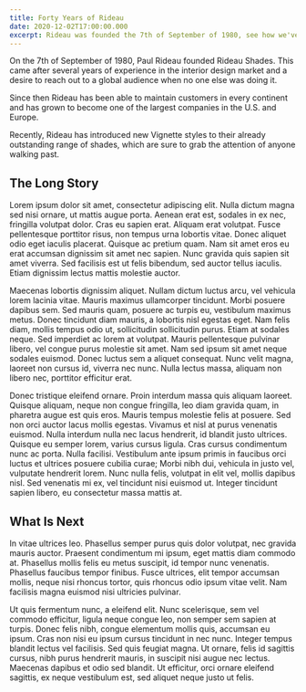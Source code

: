 ```yaml
---
title: Forty Years of Rideau
date: 2020-12-02T17:00:00.000
excerpt: Rideau was founded the 7th of September of 1980, see how we've grown in the past four decades and what we have planned for the future!
---
```


On the 7th of September of 1980, Paul Rideau founded Rideau Shades. This came after several years of experience in the interior design market and a desire to reach out to a global audience when no one else was doing it.

Since then Rideau has been able to maintain customers in every continent and has grown to become one of the largest companies in the U.S. and Europe.

Recently, Rideau has introduced new Vignette styles to their already outstanding range of shades, which are sure to grab the attention of anyone walking past.

## The Long Story

Lorem ipsum dolor sit amet, consectetur adipiscing elit. Nulla dictum magna sed nisi ornare, ut mattis augue porta. Aenean erat est, sodales in ex nec, fringilla volutpat dolor. Cras eu sapien erat. Aliquam erat volutpat. Fusce pellentesque porttitor risus, non tempus urna lobortis vitae. Donec aliquet odio eget iaculis placerat. Quisque ac pretium quam. Nam sit amet eros eu erat accumsan dignissim sit amet nec sapien. Nunc gravida quis sapien sit amet viverra. Sed facilisis est ut felis bibendum, sed auctor tellus iaculis. Etiam dignissim lectus mattis molestie auctor.

Maecenas lobortis dignissim aliquet. Nullam dictum luctus arcu, vel vehicula lorem lacinia vitae. Mauris maximus ullamcorper tincidunt. Morbi posuere dapibus sem. Sed mauris quam, posuere ac turpis eu, vestibulum maximus metus. Donec tincidunt diam mauris, a lobortis nisl egestas eget. Nam felis diam, mollis tempus odio ut, sollicitudin sollicitudin purus. Etiam at sodales neque. Sed imperdiet ac lorem at volutpat. Mauris pellentesque pulvinar libero, vel congue purus molestie sit amet. Nam sed ipsum sit amet neque sodales euismod. Donec luctus sem a aliquet consequat. Nunc velit magna, laoreet non cursus id, viverra nec nunc. Nulla lectus massa, aliquam non libero nec, porttitor efficitur erat.

Donec tristique eleifend ornare. Proin interdum massa quis aliquam laoreet. Quisque aliquam, neque non congue fringilla, leo diam gravida quam, in pharetra augue est quis eros. Mauris tempus molestie felis at posuere. Sed non orci auctor lacus mollis egestas. Vivamus et nisl at purus venenatis euismod. Nulla interdum nulla nec lacus hendrerit, id blandit justo ultrices. Quisque eu semper lorem, varius cursus ligula. Cras cursus condimentum nunc ac porta. Nulla facilisi. Vestibulum ante ipsum primis in faucibus orci luctus et ultrices posuere cubilia curae; Morbi nibh dui, vehicula in justo vel, vulputate hendrerit lorem. Nunc nulla felis, volutpat in elit vel, mollis dapibus nisl. Sed venenatis mi ex, vel tincidunt nisi euismod ut. Integer tincidunt sapien libero, eu consectetur massa mattis at.

## What Is Next

In vitae ultrices leo. Phasellus semper purus quis dolor volutpat, nec gravida mauris auctor. Praesent condimentum mi ipsum, eget mattis diam commodo at. Phasellus mollis felis eu metus suscipit, id tempor nunc venenatis. Phasellus faucibus tempor finibus. Fusce ultrices, elit tempor accumsan mollis, neque nisi rhoncus tortor, quis rhoncus odio ipsum vitae velit. Nam facilisis magna euismod nisi ultricies pulvinar.

Ut quis fermentum nunc, a eleifend elit. Nunc scelerisque, sem vel commodo efficitur, ligula neque congue leo, non semper sem sapien at turpis. Donec felis nibh, congue elementum mollis quis, accumsan eu ipsum. Cras non nisi eu ipsum cursus tincidunt in nec nunc. Integer tempus blandit lectus vel facilisis. Sed quis feugiat magna. Ut ornare, felis id sagittis cursus, nibh purus hendrerit mauris, in suscipit nisi augue nec lectus. Maecenas dapibus et odio sed blandit. Ut efficitur, orci ornare eleifend sagittis, ex neque vestibulum est, sed aliquet neque justo ut felis.
